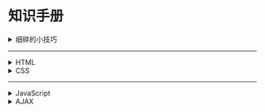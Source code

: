 # 知识手册

<details>
<summary>细碎的小技巧</summary>

## 细碎的小技巧

### Emmet

- 使用“标签名.类名”可快速补全一个包含类名的标签。(Emmet)

### 快捷键类

- cmd + D：快速向下复制。
- option + shift + 光标：同步编辑多行。

### 注释类

#### HTML注释

- 使用`<!-- 注释内容 -->`格式。
- **注意**: HTML注释不能嵌套。

#### CSS注释

- **CSS注释**: 使用`/* 注释内容 */`格式。
- **less注释**: 使用`//`进行单行注释，使用`/* */`进行多行注释。less中的注释不会被编译到CSS中。

#### JavaScript注释

- **单行注释**: 使用`// 注释内容`格式。
- **多行注释**: 使用`/* 注释内容 */`格式。

### 技巧类

#### HTML技巧

-  SEO：搜索引擎优化，使用语义化标签（如`header`、`nav`、`article`、`section`、`footer`等）有助于提升网站的可读性和搜索引擎排名。
   - `title`标签：每个页面都应该有唯一的标题，使用`<title>`标签定义。
   - `description`标签：网页描述标签，使用`<meta name="description" content="页面描述">`提供页面的简要描述，有助于搜索引擎理解页面内容。
   - `keywords`标签：网页关键词标签，使用`<meta name="keywords" content="关键词1, 关键词2">`定义页面的关键词，有助于搜索引擎优化。

-  SEO：对网站logo使用SEO优化时，采用h1嵌套a，例如：
   ```html
   <div class="logo">
      <h1><a href="#">小兔鲜儿</a></h1>
   </div>
   ```
   ```css
      .logo a {
          font-size: 0; 
          background-image: url(...)}
   ```   

-  `Favicon`：网站图标，使用`<link rel="icon" href="favicon.ico">`定义网站的图标。ico文件放在网站的根目录即可。


#### CSS小技巧

- `vertical-align`: 用于行内元素或表格单元格的垂直对齐方式（如`top`、`middle`、`bottom`）。
- `outline`: 描边属性，类似于`border`，但不会占用空间。e.g. `outline: 1px solid red;`。
-  -`outline: none;`：去除元素的轮廓线，常用于去除表单的焦点控制样式。
- `input::placeholder`: 用于设置输入框的占位符样式。
   ```css
   input::placeholder {
       color: gray;
       font-style: italic;
   }
   ```
-  注意`background-color: rgba(0, 0, 0, .4);`和`opacity: 0.4;`的不同,
   - `rgba`是颜色的透明度设置，影响背景颜色；
   - `opacity`是元素整体透明度，影响所有内容（包括文本和子元素）, 让整个元素及其子元素的可见度都变化.

-  将`a`标签字体隐藏，可以使用`font-size: 0;`;
- `obeject-fit: cover;` :和bg-size一个道理，取值也相同。不过`object-fit`适用于对`img`标签的调整，`bg-size`则专注于`background`系列

</details>

---

<details>
<summary>HTML</summary>

## HTML

### HTML 的基本语法和结构

1. 基本的标签，注释，标题标签，段落标签，换行/水平线，文本格式标签（下划线那些），超链接标签，多媒体（图像、音频、视频）。
2. 列表（有序、无序、定义列表），表格（表头、表格标题、合并单元格），表单（文本框、单选框、复选框、下拉列表。
3. `button`的基本用法，包括`type`属性的`button`、`sumbit`、`reset`值。
4. 无语义标签div和span。
5. 字符实体（`&nbsp;`、`&lt;`、`&gt;`、`&amp;`）。

### 小重点

1. 使用`label`标签增强用户体验。
2. 对于`radio`单选，使用`name`属性分好组，否则没有单选效果。
3. `checkbox`是复选框; 下拉菜单是`select`内嵌`option`，不要搞混。

</details>

<details>
<summary>CSS</summary>

## CSS

### CSS 引入方式

内部样式（head嵌套style），外部样式（link引入），行内样式（style属性、配合JS）

### CSS 选择器

主要使用**标签选择器、类选择器、ID选择器**, 一些特殊选择器如下：

1. 后代选择器 e.g.
   ```css
   div p { color: red; } /*选择所有div内的p元素。*/
   ```
   
2. 子代选择器 e.g.
   ```css
   div > p { color: blue; } /*选择所有div的直接子元素p。*/
   ```
   
3. 并集选择器（逗号间隔，同时生效）
   ```css
   h1, h2 { color: green; } /*选择所有h1和h2元素。*/
   ```

4. 交集选择器（无间隔，表示“与”匹配）
   ```css
   div.p { color: purple; }  /*选择所有div且类名为p的元素。*/
   ```

5. 伪类选择器（如`:hover`、`:first-child`、等）
   ```css
   a:hover { color: orange; } /*当鼠标悬停在链接上时改变颜色。*/
   ```
   **P.S. 超链接的一些伪类: a:link、a:visited、a:hover、a:active**

6. 伪元素选择器（如`::before`、`::after`）
   ```css
   p::before { content: "Note: "; color: gray; } /*在每个p元素前添加文本。*/
   ```

7. **属性选择器**（选择具有特定属性的元素）
   ```css
   input[type="text"] { border: 1px solid black; } /*选择所有类型为文本的输入框。*/
   ```

### CSS 三大特性
1. **层叠性**: 多个样式规则可以应用于同一元素，浏览器会根据特定的优先级规则（如选择器的具体性）来决定最终应用哪个样式。
2. **继承性**: 某些CSS属性会从父元素继承到子元素，例如字体和颜色属性。如font-family、color等文字属性会被子元素继承；所以通常可以写在body标签内。
3. **优先级**: CSS规则的优先级由选择器的具体性决定。**!important > 行内样式 > ID选择器 > 类选择器 > 标签选择器 > 通配符 > 继承样式**

P.S. 如遇复合选择器，则需计算优先级。

### 标签的显示模式

1. **块级元素**: 独占一行，宽度默认填满父元素。e.g. `div`、`p`、`h1`等。
2. **行内元素**: 不独占一行，宽度仅包裹内容。e.g. `span`、`a`、`img`等。
3. **行内块元素**: 结合了块级和行内元素的特性，**允许设置宽高**，但不独占一行。e.g. `display: inline-block;`。

P.S. 使用`display`属性来控制或转换元素的显示模式。

### 文字控制属性 font & text

1. `font`系列: 
   - `font-family`: 字体系列
   - `font-size`: 字体大小
   - `font-style`: 字体样式（如斜体）
   - `font-weight`: 字体粗细
   - `font`: 复合属性，包含上述所有属性

2. `text`系列:
   - `text-align`: 文本对齐方式（左、中、右）
   - `text-indent`: 首行缩进
   - `text-decoration`: 文本装饰（如下划线）
   - `text-transform`: 文本转换（如大写、小写）

3. 颜色: 
   - `color`: 字体颜色
   - `background-color`: 背景颜色

4. 其它: 
   - `line-height`: 行高
   - `letter-spacing`: 字符间距
   - `word-spacing`: 单词间距

### 背景属性 background

1. `background-color`: 背景颜色
2. `background-image`: 背景图像, e.g. `background-image: url('image.jpg');`
3. `background-repeat`: 背景图像重复方式（如`repeat-x`、`no-repeat`、`repeat`、 `repeat-y`）
4. `background-position`: 背景图像位置, e.g. `background-position: 水平方向 垂直方向;`，取值包括`left`、`center`、`right`、`top`、`bottom`和`数字px`等。
   - **特殊写法1**:只写一个关键字，另一方向默认居中；只写一个数字px，则代表水平方向，且垂直方向居中；
   - **特殊写法2**:写关键字的顺序可以颠倒；
5. `background-size`: 背景图像大小, e.g. `background-size: cover;`（覆盖整个元素, 可能图片不全）或 `contain`（保持比例缩放以适应元素, 可能背景留空）。
6. `background-attachment`: 背景图像的滚动方式（如`scroll`、`fixed`、`local`）
7. `background`: 复合属性，包含上述所有背景属性。**不区分顺序，但若需缩放，则：`位置/缩放`。

### 盒模型

1. `border`: 边框线，如`border: 1px solid #66ccff;`；以及四个方向自定义； 
2. `padding`： 内边距，如`padding: 10px`；可以四个方向自定义；可以有复合写法，**顺时针（上-右-下-左、上-左右-下、上下-左右）**；
3. `margin`: 外边距，与`padding`相同。不会撑大盒子。必须有`width`属性。
   - **版心居中技巧**：左右`margin`设置`auto`，如：`margin: 0 auto`；
   - 内边距尺寸之撑大盒子的问题：`box-sizing: border-box`  -- **内减模式**；

其它重点：

1. 在CSS中，使用通配符选择器先清除默认样式，包括`margin`、`padding`、`border`等。
   ```css
   * {
       margin: 0;
       padding: 0;
       border: 0;
       box-sizing: border-box;
   }
   ```
   
2. `overflow`：控制盒子内容溢出，取值包括`hidden`、`scroll`、`auto`； 
3. `border-radius`：盒子圆角属性，写法：`border-radius: 10px / 5%`；以及复合写法，由左上角开始顺时针；正圆（正方形盒子，一半px或50%圆角）；胶囊（长方形盒子，高度一半的px）；
4. `box-shadow`，盒子阴影属性，写法：`box-shadow: 0(x) 0(y) 10px(模糊半径--柔和程度) 10px(扩散半径--大小) #66ccff inset(内阴影)`；
5. 外边距（垂直方向）合并现象：取`margin`较大值； e.g. 
   ```css
   .box {
       margin-top: 20px; /* 上外边距 */
       margin-bottom: 30px; /* 下外边距 */
   }
   ```
   - 如果父元素没有内容，且子元素有`margin-top`和`margin-bottom`，则父元素的高度会被子元素的`margin`合并。

6. 外边距塌陷问题：子级元素的margin属性导致的父级元素位移。解决办法：
   - `取消子级margin，设置父级padding`；
   - `为父级添加overflow:hidden`；
   - `为父级添加border-top`；
7. 行内元素的内外边距问题：默认情况下，垂直方向不会受到影响； 

### 浮动 float

1. `float: left | right | none`: 浮动元素会脱离文档流，后续元素会环绕在其旁边;
2. 清除浮动的方法：
   - `overflow: hidden;`：父元素设置此属性，自动清除子元素的浮动；
   - 单伪元素标签法
   - 额外标签法
   - 双伪元素标签法
   - `clearfix`类法：在父元素上添加一个类，使用伪元素清除浮动。
   - `clear`属性：在需要清除浮动的元素上设置`clear: both;`。

### Flex布局

1. **容器属性**:
   - `display: flex;`：启用Flex布局。
   - `flex-direction`: 主轴方向（`row`、`column`、`row-reverse`、`column-reverse`）。
   - `flex-wrap`: 主轴换行方式（`nowrap`、`wrap`、`wrap-reverse`）。
   - `justify-content`: 主轴对齐方式（如`flex-start`、`flex-end`、`center`、`space-between`、`space-around`）。
   - `align-items`: 侧轴（交叉轴）对齐方式（如`center`、`stretch`、`flex-start`、`flex-end`、`center`、`baseline`）。
     - 使用`align-items`前，记得指定`height`，否则无法生效。
   - `align-self`: 单个子元素的侧轴对齐方式（覆盖`align-items`）。
   - `align-content`: 多行对齐方式（如`center`、`space-between`、`space-around`、`flex-start`、`flex-end`、`space-evenly`、`stretch`）。
   - `flex: 1 | 2 | 3 | ...`: 子元素的伸缩比例，表示在剩余空间中分配的比例。

P.S. flex布局中，子元素会变成弹性盒子，因此对于`a`，不用刻意转变为块元素，宽高也可以生效；


### 定位 position

1. `position`，使用口诀：**子绝父相**, 定位类型:
   - `static`: 默认定位，元素按照文档流正常排列。
   - `relative`: 相对定位，元素相对于其原始位置进行偏移。（不脱标且占位）
   - `absolute`: 绝对定位，元素相对于最近的已定位祖先元素进行定位。（脱标且不占位，具备行内块元素特点）
   - `fixed`: 固定定位，元素相对于浏览器窗口进行定位，不随滚动条移动。（脱标且不占位，具备行内块元素特点）
   - `sticky`: 粘性定位，元素在特定条件下表现为相对定位和固定定位的结合。
   - `fixed`和`sticky`的区别：
     - `fixed`
        - 基于浏览器视口
        - 完全脱标，后续元素会顶上来，可能需要为其他元素添加margin或使用空白盒子占位
        - 转变为行内块，需要手动处理「宽度变窄」（设置width:100%）
     - `sticky`
        - 基于最近的滚动父容器
        - 半脱离文档流，仍然占位
        - 保留块级特性，不一定需要设置宽度
        - 必须指定 top、bottom、left 或 right 中的一个，不然不起作用。
        - 父容器要有滚动（overflow: auto 或 scroll），而且父容器高度要大于 sticky 元素本身。

2. `top`、`right`、`bottom`、`left`: 定位偏移量，取数字px或百分比值，配合`position`使用。（必需）
3. `z-index`: 层叠顺序，数值越大，元素越靠上层。**注意**: 只有定位元素（`position`非`static`）才会生效。

### 平面与空间转换 transform

1. `transform`: 变形属性，常用于平移、旋转、缩放等效果。
   - `transform: translateX(50px);`：水平平移50px；以及`transform: translate(x, y);`（x和y可以是百分比或px）；都填入`50%`时，位移就各是宽高的一半；
   - `transform: rotate(45deg);`：旋转45度。
   - `transform: scale(1.5);`：放大1.5倍。
   - `transform: skew(20deg, 10deg);`：倾斜20度和10度。
   - `transform-origin`: 设置变形的原点，默认是元素的中心点，可以设置为`left`、`right`、`top`、`bottom`或具体的像素值。
   - **多重转换**：即：将`transform`用作复合属性。**注意：第一个改变会影响盒子的轴向，从而影响第二个改变。**

2. 空间变换
   - `transform3d(x, y, z)`: 3D变形，常用于创建立体效果。**必需写3个值**，如`transform: translate3d(50px, 0, 0);`，否则不生效。
   - `transform: translateZ(50px);`：沿Z轴平移50px。
   - `transform: rotateX(45deg);`：绕X轴旋转45度。又如`rotateY(45deg)`、`rotateZ(45deg)`。 
     - 从各个轴的正方向看去：正值顺时针，负值逆时针 。
     - 亦即**左手法则**：大拇指与各个轴的正方向相同，四个手指弯曲方向即为旋转的正方向。
   - `transform: scale3d(1.5, 1.5, 1.5);`：沿X、Y、Z轴放大1.5倍。

3. `perspective`: 视距或透视属性，用于设置3D变形的透视效果。值越小，透视效果越明显。 
   - 添加给父级。从而更好观察子级的动效果。常用值800-1200px。

### 过渡效果 transition

1. `transition`属性用于设置过渡效果，常用属性包括：
   - `transition-property`: 过渡的属性（如`color`、`background-color`等）。
   - `transition-duration`: 过渡持续时间（如`0.3s`）。
   - `transition-timing-function`: 过渡的速度曲线（如`ease`、`linear`、`ease-in`、`ease-out`等）。
   - `transition-delay`: 过渡延迟时间。
   - **复合写法**: `transition: 属性 过渡时间 速度曲线 delay;`。

P.S. `transition`过渡效果加在原元素，不要加在伪元素上（否则退出`hover`的时候没效果）

### 透明度 opacity

1. `opacity`属性用于设置元素的透明度，取值范围为`0`（完全透明）到`1`（完全不透明）。
   - 例如：`opacity: 0.5;`表示50%透明度。
   - 注意：`opacity`会影响元素及其子元素的可见度。

### 鼠标样式 cursor

1. `cursor`属性用于设置鼠标悬停时的样式，常用值包括：
   - `default`: 默认箭头。
   - `pointer`: 手形（通常用于链接）。
   - `text`: 文本选择光标。
   - `move`: 移动光标。
   - `not-allowed`: 禁止操作光标。
   - `wait`: 等待光标。

### 伪类和伪元素

1. **伪类**: 用于定义元素的特定状态。
   - `:hover`: 鼠标悬停时应用样式。
   - `:active`: 元素被激活时应用样式（如按钮被点击）。
   - `:focus`: 元素获得焦点时应用样式（如输入框）。
   - `:first-child`: 选择第一个子元素。
   - `:last-child`: 选择最后一个子元素。
   - `:nth-child(n)`: 选择第n个子元素（n可以是数字、公式或关键字）。
   - `:not(selector)`: 选择不匹配指定选择器的元素。 e.g. `E:not(:hover)`, 可以实现与hover互斥的效果，在非hover状态下呈现某种样式。:hover的优先级高于:not(:hover)。

### CSS精灵图（sprite）
1. **CSS精灵图**: 将多个小图像合并为一张大图，通过调整背景位置来显示不同的部分。 通俗理解，就是“想像”成所有小图合成在一张大图（精灵图的背景），设定盒子宽高（所谓展示窗口），然后通过背景定位来显示不同的小图
   - 使用`background-image`设置大图，使用`background-position`调整显示区域。
   - 例如：
   ```css
   .sprite {
       background-image: url('sprite.png');
       width: 100px; /* 单帧宽度 */
       height: 100px; /* 单帧高度 */
       background-position: -50px -50px; /* 显示第2行第3列的图像 */
   }
   ```


### 渐变

1. **线性渐变**: 使用`linear-gradient`函数创建线性渐变背景。
   ```css
   background: linear-gradient(
    direction, 
    color-stop1, 
    color-stop2, 
    ...);
   ```
   - `direction`: 渐变方向（如`to right`、`to bottom`、`to top left`等，或**角度值**；默认由上到下）。
   - `color-stop`: 渐变颜色和位置。如`red 0%, blue 100%`表示从红色到蓝色的渐变。最后的`color-stop`不需要逗号。

2. **径向渐变**: 使用`radial-gradient`函数创建径向渐变背景。
   ```css
    background: radial-gradient(
     shape size at position, 
     color-stop1, 
     color-stop2, 
     ...);
    ```
    - `shape`: 渐变形状（如`circle`、`ellipse`）。
    - `size`: 渐变大小（如`closest-side`、`farthest-corner`）。
      - 上述两点也可以使用**半径**，单独写一个值，表示半径；或两个值，分别表示水平和垂直方向的半径。
    - `position`: 渐变中心位置（如`center`、`top left`）。

### 动画

1. `animation`属性用于创建动画效果，复合属性，常用属性包括：
   - `animation-name`: 动画名称，对应@keyframes定义的动画。(必需)
   - `animation-duration`: 动画持续时间（如`2s`）。（必需）
   - `animation-timing-function`: 动画速度曲线（如`ease`、`linear`、`ease-in`、`ease-out`等）。
   - `animation-delay`: 动画延迟时间。
   - `animation-iteration-count`: 动画循环次数（如`infinite`表示无限循环）。
   - `animation-direction`: 动画方向（如`normal`、`reverse`、`alternate`）。
   - `animation-fill-mode`: 动画填充模式，或结束时状态（如`forwards`、`backwards`）。
   - `animation-play-state`: 动画播放状态（如`running`、`paused`）。**常与hover结合使用**。

2. 使用动画，分两步
   2.1 定义动画：使用`@keyframes`定义动画的关键帧。
   ```css
   @keyframes animation-name {
       from { /* 初始状态css */ }
       to { /* 结束状态css */ }
   }
   
   /* 或者使用百分比 */
    @keyframes animation-name {
         0% { /* css */ }
         50% { /* css */ }
         ...
         100% { /* css */ }
    }
   ```
   p.s. 注意分号与逗号。   

   2.2 应用动画：在元素上使用`animation`属性应用定义的动画。 e.g.
   ```css
    .element {
         animation: animation-name 2s ease-in-out infinite;
    }
    ```
   
3. 逐帧动画，使用**速度曲线**，配合**CSS精灵图**实现精灵动画。 e.g. 
   ```css
   .sprite {
       background-image: url('sprite.png');
       width: 100px; /* 单帧宽度 */
       height: 100px; /* 单帧高度（即：定义显示区域，所谓精灵图展示窗口） */
       animation: play 1s steps(10) infinite; /* 10帧动画，数字n与精灵图个数相同 */
   }

   @keyframes play {
       from { background-position: 0 0; }
       to { background-position: -1000px 0; } /* 假设总宽度为1000px，移动距离x等于精灵图宽度 */
   }
   ```
   
### 移动端适配

1. 屏幕分辨率、视口与二倍图
   - 屏幕分辨率：设备的物理像素数量。即物理分辨率。
   - 缩放调节的分辨率：逻辑分辨率（由软件/驱动/操作系统等设置）。
   - PC端网页分辨率与逻辑分辨率保持一致。
   - iPhone 6/7/8 -- 逻辑分辨率375px；plus -- 414px。
   - 视口：移动端网页分辨率并非逻辑分辨率。视口是，显示HTML网页的区域，使用视口约束HTML尺寸。使用HTML5自动骨架中就可以生成。 e.g. 
   ```html
    <meta name="viewport" content="width=device-width, initial-scale=1.0">
    ```
   - 二倍图（Retina图像）：高分辨率设备上使用的图像，通常是标准图像的两倍大小。

2. 适配方案
   - **响应式设计**: 使用媒体查询（`@media`）根据设备特性（如屏幕宽度）应用不同的样式。
   - **流式布局**: 使用百分比宽度和弹性盒子布局，使元素根据屏幕大小自动调整。适用于PC端。
   - **REM单位**: 使用`rem`单位来设置字体大小和元素尺寸，基于根元素的字体大小进行计算。`rem`: 相对单位，相对「HTML标签字号」的结果。即：**最终像素值 = rem值 * HTML标签字号**
   - **视口单位**: 使用`vw`（视口宽度）和`vh`（视口高度）单位来设置元素的尺寸。
     - 都是相对于「视口」的单位，1vw = 1/100 视口宽度，1vh = 1/100 视口高度;
     - 与rem一样，对于设计稿中的px单位，需要转换成vw/vh单位; 
     - e.g. **vw = 设计稿呈现的px / （设计稿参考设备的视口宽度/100）**, 定义变量`@vw: 3.75vw`；使用： `width: (50 / @vw);`
     - 注意：在开发中，`vh`不建议与`vw`混用，因为「全面屏」等设备的视口高度会有所不同，混用可能导致盒子变形

3. 媒体查询
   - 可以用于检测视口宽度，编写差异化的CSS样式 -- 当某个条件成立，执行对应的CSS样式.
   - 使用`@media`规则根据设备特性应用不同的样式。
   ```css
    @media (width: 375px) {
        html {
            font-size: 37.5px;
        }
    }
   ```
   - 常用特性包括`width`、`height`、`orientation`（横屏或竖屏）等。以及`min-width`和`max-width`：
     - `max-width`: 网页最大宽度值，意义是：在**视口小于等于**`max-width`时，（或者理解为“**在不大于最大值`max-width前`**”）媒体查询的CSS生效
     - `min-width`: 网页最小宽度值，意义是：在**视口大于等于**`min-width`时，媒体查询的CSS生效
     - 在一份css中，若要检测多视口，对于顺序是有要求的（CSS的层叠性）
       - 对于`min-width`：由小到大；对于`max-width`：由大到小
   - 使用**flexible布局**实现多视口自适应:
   ```html
   <script src = "flexible.js"></script>
   ```
   - 于是，就有**rem单位值 = 实际px值(来自设计稿) / 根字号(常设置成变量，如`@rootSize: 37.5px`)**
   - 目前rem布局方案中，将网页等分成10份，HTML标签的字号视为视口宽度的 1/10（flexible布局会计算好）

### Bootstrap

1. **Bootstrap**: 前端框架，提供了响应式布局、预定义样式和组件。
   - 使用CDN或手动下载引入Bootstrap CSS、字体和JS文件。在需要的标签调用类名即可。注意link的层叠性，让自己的css在最后。
   - 使用网格（栅格）系统（Grid System）创建响应式布局。将整个网页等分12份，每个盒子占一定份数。如：一行4个盒子，则每个占3份。
   - 使用预定义的类（如`btn`、`alert`、`card`等）快速构建UI组件。
   - **响应断点**（断点之间形成区间）与**类前缀**：在不同的区间内，你想分几个盒子，类名的选择是有要求的：
   ```
   xs：<567px .col-
   sm：>=576px .col-sm-
   md：>=768px .col-md-
   ld：>=992px .col-lg-
   xl：>=1200px .col-xl-
   xxl：>=1400px .col-xxl-
   ```
   - 格式：`container -> row(实现flex) -> col-*-*(在什么区间，占多少份)`
   - 例如：`<div class="col-xl-3 col-md-6 col-sm-12">1</div>`（4个div），依次实现：
     - 在大于等于1200px，一行排4个盒子（每个3份 -- col-xl-3）
     - 大于等于768px，一行排2个（每个六份 -- col-md-6）
     - 大于等于576px，一行排1个（独占12份 -- col-sm-12）
   - **Button样式**：先给btn添加默认样式，再加入需要进一步实现的样式。例如：
         `<button class="btn btn-success btn-sm">小success</button>`
   - **表格类样式**：与Button类一样，需要优先为table标签添加一个`table`类的默认效果，在依次给不同表格类标签（包括table，tr，th，td等）添加想要的效果
   - **Bootstrap组件**：从官网上可以复制各种组件。如需修改，只要观察结构（html也好，网页检查器也好），修改结构或css即可
     - 注意：部分CSS含`!important`最高优先级，所以修改时，自己也要加，确保层叠有效
   - **字体图标**：如前面所言，下载后引入css文件，写类名即可，和iconfont相似。
      - p.s.官方文档中，需要写两个类名，但其实写一个也可以;例如：`<span class="bi-apple"></span>`

### CSS预处理器-less

1. **变量**: 使用`@`符号定义变量，便于复用和维护。**不要忘记分号**。
   ```less
   @primary-color: #3498db;
   body {
       background-color: @primary-color;
   }
   ```
2. **嵌套**: 支持嵌套规则，便于组织样式。
   ```less
   .container {
       .header {
           color: red;
       }
       .footer {
           color: blue;
       }
   }
   ```
   在嵌套中使用`&`符号引用父选择器（即：选择自己）。
   ```less
   a {
      text-decoration: none;
      &:hover {
        color: #00BE9A;
     } 
   }
   ```
3. **运算**: 支持数学运算，如加减乘除。
   ```less
   @base-font-size: 16px;
   @large-font-size: @base-font-size * 1.5;
   body {
       font-size: @large-font-size;
       margin: (68 / 37.5)rem;
   }
   ```
   除法必须带括号。**注意：**如果两个数字都带单位或更多单位，以「第一个」单位为准。
4. **导入**: 使用`@import`导入其他Less文件，便于模块化管理样式。
   ```less
   @import "variables.less";
   @import "mixins.less";
   ```
5. **导出**：在less文件的**第一行：**`// out: ./index.css ` -- 没有分号；或**禁止导出：**`// out: false`


</details>

---

<details>
<summary>JavaScript</summary>

</details>

<details>
<summary>AJAX</summary>

</details>

